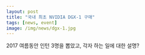 ```yaml
---
layout: post
title: "국내 최초 NVIDIA DGX-1 구매"
tags: [news, event]
image: /img/news/dgx-1.jpg
---
```


2017 여름동안 인턴 3명을 뽑았고, 각자 하는 일에 대한 설명?

